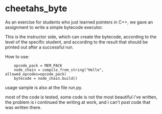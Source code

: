 # cheetahs_byte

As an exercise for students who just learned pointers in C++,
we gave an assignment to write a simple bytecode executor.

This is the instructor side, which can create the bytecode,
according to the level of the specific student,
and according to the result that should be printed out after a successful run.

How to use:
```
    opcode_pack = MEM_PACK
    node_chain = compile_from_string("Hello", allowed_opcodes=opcode_pack)
    bytecode = node_chain.build()
```
usage sample is also at the file run.py.

most of the code is tested,
some code is not the most beautiful i've written,
the problem is i continued the writing at work,
and i can't post code that was written there.
